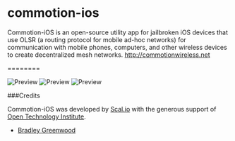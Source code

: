 commotion-ios
=============

Commotion-iOS is an open-source utility app for jailbroken iOS devices that use OLSR (a routing protocol for mobile ad-hoc networks) for communication with mobile phones, computers, and other wireless devices to create decentralized mesh networks.  http://commotionwireless.net

========

![Preview](https://github.com/bmgdev/commotion-ios/blob/master/commotion-ios/images/screenshots/1.PNG?raw=true)
![Preview](https://github.com/bmgdev/commotion-ios/blob/master/commotion-ios/images/screenshots/2.PNG?raw=true)
![Preview](https://github.com/bmgdev/commotion-ios/blob/master/commotion-ios/images/screenshots/3.PNG?raw=true)

###Credits

Commotion-iOS was developed by [Scal.io](http://scal.io) with the generous support of [Open Technology Institute](http://oti.newamerica.net/).

- [Bradley Greenwood](https://github.com/bmgdev/)

